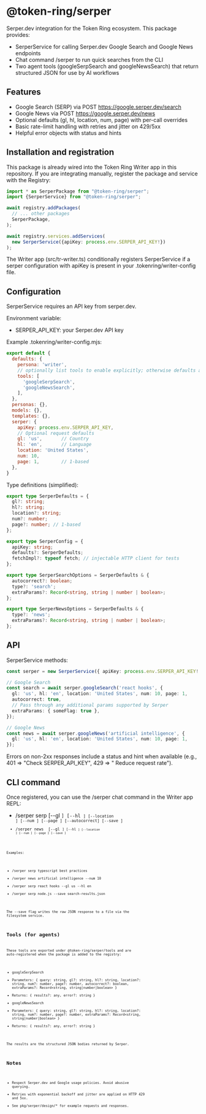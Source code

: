 # @token-ring/serper

Serper.dev integration for the Token Ring ecosystem. This package provides:

- SerperService for calling Serper.dev Google Search and Google News endpoints
- Chat command /serper to run quick searches from the CLI
- Two agent tools (googleSerpSearch and googleNewsSearch) that return structured JSON for use by AI workflows

## Features

- Google Search (SERP) via POST https://google.serper.dev/search
- Google News via POST https://google.serper.dev/news
- Optional defaults (gl, hl, location, num, page) with per-call overrides
- Basic rate-limit handling with retries and jitter on 429/5xx
- Helpful error objects with status and hints

## Installation and registration

This package is already wired into the Token Ring Writer app in this repository. If you are integrating manually,
register the package and service with the Registry:

```ts
import * as SerperPackage from "@token-ring/serper";
import {SerperService} from "@token-ring/serper";

await registry.addPackages(
  // ... other packages
  SerperPackage,
);

await registry.services.addServices(
  new SerperService({apiKey: process.env.SERPER_API_KEY!})
);
```

The Writer app (src/tr-writer.ts) conditionally registers SerperService if a serper configuration with apiKey is present
in your .tokenring/writer-config file.

## Configuration

SerperService requires an API key from serper.dev.

Environment variable:

- SERPER_API_KEY: your Serper.dev API key

Example .tokenring/writer-config.mjs:

```js
export default {
  defaults: {
    persona: 'writer',
    // optionally list tools to enable explicitly; otherwise defaults are enabled
    tools: [
      'googleSerpSearch',
      'googleNewsSearch',
    ],
  },
  personas: {},
  models: {},
  templates: {},
  serper: {
    apiKey: process.env.SERPER_API_KEY,
    // Optional request defaults
    gl: 'us',       // Country
    hl: 'en',       // Language
    location: 'United States',
    num: 10,
    page: 1,        // 1-based
  },
}
```

Type definitions (simplified):

```ts
export type SerperDefaults = {
  gl?: string;
  hl?: string;
  location?: string;
  num?: number;
  page?: number; // 1-based
};

export type SerperConfig = {
  apiKey: string;
  defaults?: SerperDefaults;
  fetchImpl?: typeof fetch; // injectable HTTP client for tests
};

export type SerperSearchOptions = SerperDefaults & {
  autocorrect?: boolean;
  type?: 'search';
  extraParams?: Record<string, string | number | boolean>;
};

export type SerperNewsOptions = SerperDefaults & {
  type?: 'news';
  extraParams?: Record<string, string | number | boolean>;
};
```

## API

SerperService methods:

```ts
const serper = new SerperService({ apiKey: process.env.SERPER_API_KEY! });

// Google Search
const search = await serper.googleSearch('react hooks', {
  gl: 'us', hl: 'en', location: 'United States', num: 10, page: 1,
  autocorrect: true,
  // Pass through any additional params supported by Serper
  extraParams: { someFlag: true },
});

// Google News
const news = await serper.googleNews('artificial intelligence', {
  gl: 'us', hl: 'en', location: 'United States', num: 10, page: 1,
});
```

Errors on non-2xx responses include a status and hint when available (e.g., 401 => "Check SERPER_API_KEY", 429 => "
Reduce request rate").

## CLI command

Once registered, you can use the /serper chat command in the Writer app REPL:

- /serper
  serp <query> [--gl <code>] [--hl <code>] [--location <string>] [--num <n>] [--page <n>] [--autocorrect] [--save <path>]
- /serper news <query> [--gl <code>] [--hl <code>] [--location <string>] [--num <n>] [--page <n>] [--save <path>]

Examples:

- /serper serp typescript best practices
- /serper news artificial intelligence --num 10
- /serper serp react hooks --gl us --hl en
- /serper serp node.js --save search-results.json

The --save flag writes the raw JSON response to a file via the filesystem service.

## Tools (for agents)

These tools are exported under @token-ring/serper/tools and are auto-registered when the package is added to the
registry:

- googleSerpSearch
- Parameters: { query: string, gl?: string, hl?: string, location?: string, num?: number, page?: number, autocorrect?:
  boolean, extraParams?: Record<string, string|number|boolean> }
- Returns: { results?: any, error?: string }
- googleNewsSearch
- Parameters: { query: string, gl?: string, hl?: string, location?: string, num?: number, page?: number, extraParams?:
  Record<string, string|number|boolean> }
- Returns: { results?: any, error?: string }

The results are the structured JSON bodies returned by Serper.

## Notes

- Respect Serper.dev and Google usage policies. Avoid abusive querying.
- Retries with exponential backoff and jitter are applied on HTTP 429 and 5xx.
- See pkg/serper/design/* for example requests and responses.
